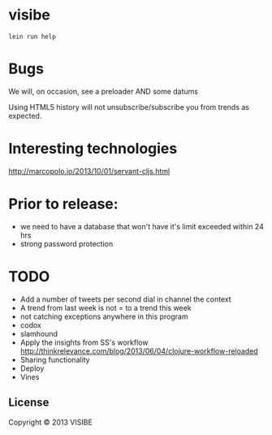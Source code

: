 # visibe

```
lein run help
```

# Bugs

We will, on occasion, see a preloader AND some datums

Using HTML5 history will not unsubscribe/subscribe you from trends as expected.

# Interesting technologies

http://marcopolo.io/2013/10/01/servant-cljs.html

# Prior to release:
- we need to have a database that won't have it's limit exceeded within 24 hrs
- strong password protection

# TODO

- Add a number of tweets per second dial in channel the context
- A trend from last week is not = to a trend this week
- not catching exceptions anywhere in this program
- codox
- slamhound
- Apply the insights from SS's workflow http://thinkrelevance.com/blog/2013/06/04/clojure-workflow-reloaded
- Sharing functionality
- Deploy
- Vines

## License

Copyright © 2013 VISIBE
